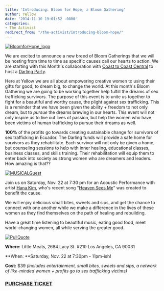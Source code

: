 ```yaml
---
title: 'Introducing: Bloom for Hope, a Bloom Gathering'
author: Yellow
date: '2014-11-10 19:01:52 -0800'
categories:
- The Activist
redirect_from: "/the-activist/introducing-bloom-hope/"
---
```


[![BloomforHope_logo](https://yellow-blog-images.imgix.net/2014/11/BloomforHope_logo.jpg)](https://yellow-blog-images.imgix.net/2014/11/BloomforHope_logo.jpg)

We are excited to announce a new breed of Bloom Gatherings that we will be hosting from time to time as specific causes call our hearts to action. We are starting with this Month's collaboration with [Coast to Coast Central](http://www.coasttocoastcentral.com/) to host a [Darling Party](http://www.coasttocoastcentral.com/thedarlingparty/).

Here at Yellow we are all about empowering creative women to using their gifts for good, to dream big, to change the world. At this month's Bloom Gathering we are going to be working together help fulfill the dreams of sex trafficking survivors. The purpose of this event is to unite us together to fight for a beautiful and worthy cause, the plight against sex trafficking. This is a reminder that we have been given the ability + freedom to not only dream, but to _pursue_ the dreams brewing in our hearts. This event will not only inspire us to live out lives of passion, but help the women who have been victims of human trafficking to pursue their dreams as well.

**100%** of the profits go towards creating sustainable change for survivors of sex trafficking in Ecuador. The Darling funds will provide a safe home for survivors as they rehabilitate. Each survivor will not only be given a home, but counseling sessions to help with inner healing, educational classes, business classes, and skills training. Their rehabilitation will equip them to enter back into society as strong women who are dreamers and leaders. How amazing is that??

[![MUSICALGuest](https://yellow-blog-images.imgix.net/2014/11/MUSICALGuest.jpg)](https://yellow-blog-images.imgix.net/2014/11/MUSICALGuest.jpg)

Join us on Saturday, Nov. 22 at 7:30 pm for an Acoustic Performance with artist [Hana Kim](http://www.hanakim.org/hanakim/News/News.html), who's recent song "[Heaven Sees Me](https://www.youtube.com/watch?v=WrWtc_wXAjM)" was created to benefit the cause.

We will enjoy delicious small bites, sweets and sips, and get the chance to connect with one another while we make a difference in the lives of these women as they find themselves on the path of healing and rebuilding.

Have a great time listening to beautiful music, eating good food, meet world-changing women, all while serving the greater good.

[![PullQuote](https://yellow-blog-images.imgix.net/2014/11/PullQuote2.jpg)](https://yellow-blog-images.imgix.net/2014/11/PullQuote2.jpg)

**Where:** Little Meats, 2684 Lacy St. #210 Los Angeles, CA 90031

**When: **Saturday, Nov. 22 at 7:30pm - 11pm-ish!

**Cost:** $39 _(includes entertainment, small bites, sweets and sips, a network of like-minded women + profits go to sex trafficking victims)_

### [PURCHASE TICKET](https://ti.to/yellowconference/bloom-for-hope---fighting-against-sex-trafficking)
